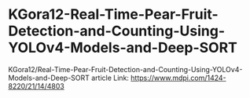 # KGora12-Real-Time-Pear-Fruit-Detection-and-Counting-Using-YOLOv4-Models-and-Deep-SORT
KGora12/Real-Time-Pear-Fruit-Detection-and-Counting-Using-YOLOv4-Models-and-Deep-SORT article
Link: https://www.mdpi.com/1424-8220/21/14/4803
